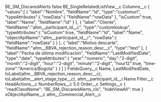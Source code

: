 <?xml version="1.0" encoding="UTF-8"?>
<CustomMetadata xmlns="http://soap.sforce.com/2006/04/metadata" xmlns:xsi="http://www.w3.org/2001/XMLSchema-instance" xmlns:xsd="http://www.w3.org/2001/XMLSchema">
    <label>BE_SM_DiscaredAlerts</label>
    <protected>false</protected>
    <values>
        <field>BE_SingleRetatedListView__c</field>
        <value xsi:nil="true"/>
    </values>
    <values>
        <field>Columns__c</field>
        <value xsi:type="xsd:string">{
&quot;values&quot;:[
{
&quot;label&quot;:&quot;Nombre&quot;,
&quot;fieldName&quot;:&quot;Id&quot;,
&quot;type&quot;:&quot;customurl&quot;,
&quot;typeAttributes&quot;:{
&quot;rowData&quot;:{
&quot;fieldName&quot;:&quot;rowData&quot;
},
&quot;isCustom&quot;:true,
&quot;label&quot;:&quot;Name&quot;,
&quot;fieldName&quot;:&quot;Id&quot;
}
},
{
&quot;label&quot;:&quot;Cliente&quot;,
&quot;fieldName&quot;:&quot;altm__participant_id__c&quot;,
&quot;type&quot;:&quot;customlookup&quot;,
&quot;typeAttributes&quot;:{
&quot;isCustom&quot;:true,
&quot;fieldName&quot;:&quot;Id&quot;,
&quot;label&quot;:&quot;Name&quot;,
&quot;objectApiName&quot;:&quot;altm__participant_id__r&quot;,
&quot;rowData&quot;:{
&quot;fieldName&quot;:&quot;rowData&quot;
}
}
},
{
&quot;label&quot;:&quot;Motivo descarte&quot;,
&quot;fieldName&quot;:&quot;altm__BBVA_rejection_reason_desc__c&quot;,
&quot;type&quot;:&quot;text&quot;
},
{
&quot;label&quot;:&quot;Fecha de última modificación&quot;,
&quot;fieldName&quot;:&quot;LastModifiedDate&quot;,
&quot;type&quot;:&quot;date&quot;,
&quot;typeAttributes&quot;:{
&quot;year&quot;:&quot;numeric&quot;,
&quot;day&quot;:&quot;2-digit&quot;,
&quot;month&quot;:&quot;2-digit&quot;,
&quot;hour&quot;:&quot;2-digit&quot;,
&quot;minute&quot;:&quot;2-digit&quot;,
&quot;hour12&quot;:true,
&quot;time-zone&quot;:&quot;America/Bogota&quot;
}
}
]
}</value>
    </values>
    <values>
        <field>FieldsQuery__c</field>
        <value xsi:type="xsd:string">Name, LastModifiedDate, toLabel(altm__BBVA_rejection_reason_desc__c), toLabel(altm__alert_stage_type__c), altm__participant_id__r.Name</value>
    </values>
    <values>
        <field>Filter__c</field>
        <value xsi:nil="true"/>
    </values>
    <values>
        <field>HeadActions__c</field>
        <value xsi:nil="true"/>
    </values>
    <values>
        <field>NumberRows__c</field>
        <value xsi:type="xsd:double">5.0</value>
    </values>
    <values>
        <field>Order__c</field>
        <value xsi:nil="true"/>
    </values>
    <values>
        <field>Settings__c</field>
        <value xsi:type="xsd:string">{
&quot;readClassName&quot;: &quot;BE_SM_DiscaredAlerts_cls&quot;,
&quot;hideViewAll&quot;: true
}</value>
    </values>
    <values>
        <field>sObjectApiName__c</field>
        <value xsi:type="xsd:string">altm__Commercial_Alert__c</value>
    </values>
</CustomMetadata>
